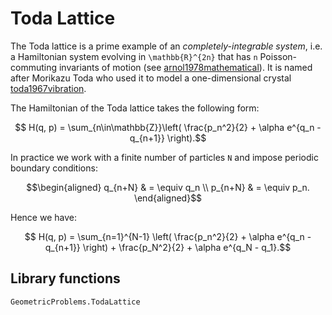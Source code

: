 # Toda Lattice 

The Toda lattice is a prime example of an *completely-integrable system*, i.e. a Hamiltonian system evolving in ``\mathbb{R}^{2n}`` that has ``n`` Poisson-commuting invariants of motion (see [arnol1978mathematical](@cite)). It is named after Morikazu Toda who used it to model a one-dimensional crystal [toda1967vibration](@cite).

The Hamiltonian of the Toda lattice takes the following form: 

```math
    H(q, p) = \sum_{n\in\mathbb{Z}}\left(  \frac{p_n^2}{2} + \alpha e^{q_n - q_{n+1}} \right).
```

In practice we work with a finite number of particles ``N`` and impose periodic boundary conditions: 
```math
\begin{aligned}
    q_{n+N} & = \equiv q_n \\ 
    p_{n+N} & = \equiv p_n.
\end{aligned}
```

Hence we have: 

```math 
    H(q, p) = \sum_{n=1}^{N-1} \left(  \frac{p_n^2}{2} + \alpha e^{q_n - q_{n+1}} \right) + \frac{p_N^2}{2} + \alpha e^{q_N - q_1}.
```

## Library functions

```@docs
GeometricProblems.TodaLattice
```